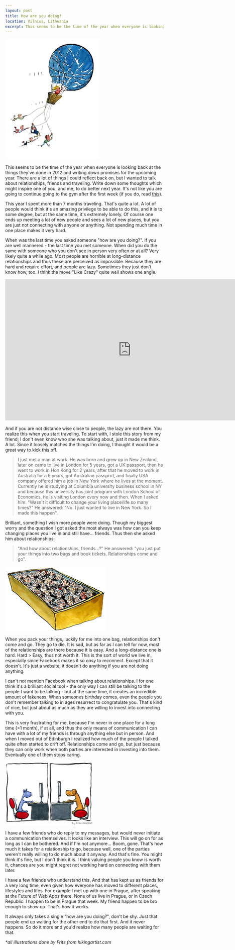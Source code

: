 ```yaml
---
layout: post
title: How are you doing?
location: Vilnius, Lithuania
excerpt: This seems to be the time of the year when everyone is looking back at the things they've done in 2012 and writing down promises for the upcoming year. There are a lot of things I could reflect back on, but I wanted to talk about relationships, friends and traveling. Write down some thoughts which might inspire one of you, and me, to do better next year. It's not like you are going to continue going to the gym after the first week (if you do, read this).
---
```


<img src="/blog/images/friends-follow.jpg" alt="" class="right" />

This seems to be the time of the year when everyone is looking back at the things they've done in 2012 and writing down promises for the upcoming year. There are a lot of things I could reflect back on, but I wanted to talk about relationships, friends and traveling. Write down some thoughts which might inspire one of you, and me, to do better next year. It's not like you are going to continue going to the gym after the first week (if you do, read [this](http://archive.mensjournal.com/everything-you-know-about-fitness-is-a-lie/)).

This year I spent more than 7 months traveling. That's quite a lot. A lot of people would think it's an amazing privilege to be able to do this, and it is to some degree, but at the same time, it's extremely lonely. Of course one ends up meeting a lot of new people and sees a lot of new places, but you are just not connecting with anyone or anything. Not spending much time in one place makes it very hard.

When was the last time you asked someone "how are you doing?". If you are well mannered - the last time you met someone. When did you do the same with someone who you don't see in person very often or at all? Very likely quite a while ago. Most people are horrible at long-distance relationships and thus these are perceived as impossible. Because they are hard and require effort, and people are lazy. Sometimes they just don't know how, too. I think the move "Like Crazy" quite well shows one angle.

<iframe width="800" height="450" src="http://www.youtube.com/embed/r-ZV-bwZmBw" frameborder="0" allowfullscreen="allowfullscreen">    </iframe>

And if you are not distance wise close to people, the lazy are not there. You realize this when you start traveling. To start with, I stole this story from my friend; I don't even know who she was talking about, just it made me think. A lot. Since it loosely matches the things I'm doing, I thought it would be a great way to kick this off.

> I just met a man at work. He was born and grew up in New Zealand, later on came to live in London for 5 years, got a UK passport, then he went to work in Hon Kong for 2 years, after that he moved to work in Australia for a 6 years, got Australian passport, and finally USA company offered him a job in New York where he lives at the moment. Currently he is studying at Columbia university business school in NY and because this university has joint program with London School of Economics, he is visiting London every now and then. When I asked him: "Wasn't it difficult to change your living place/life so many times?" He answered: "No. I just wanted to live in New York. So I made this happen".

Brilliant, something I wish more people were doing. Though my biggest worry and the question I got asked the most always was how can you keep changing places you live in and still have... friends. Thus then she asked him about relationships:

> "And how about relationships, friends...?" He answered: "you just put your things into two bags and book tickets. Relationships come and go".

<img src="/blog/images/people-in-a-box.jpg" alt="" class="right" />

When you pack your things, luckily for me into one bag, relationships don't come and go. They go to die. It is sad, but as far as I can tell for now, most of the relationships are there because it is easy. And a long-distance one is hard. Hard > Easy, thus not worth it. This is the sort of world we live in, especially since Facebook makes it so *easy* to reconnect. Except that it doesn't. It's just a website, it doesn't do anything if you are not doing anything.

I can't not mention Facebook when talking about relationships. I for one think it's a brilliant social tool - the only way I can still be talking to the people I want to be talking - but at the same time, it creates an incredible amount of fakeness. When someones birthday comes, even the people you don't remember talking to in ages resurrect to congratulate you. That's kind of nice, but just about as much as they are willing to invest into connecting with you.

This is very frustrating for me, because I'm never in one place for a long time (>1 month), if at all, and thus the only means of communication I can have with a lot of my friends is through anything else but in person. And when I moved out of Edinburgh I realized how much of the people I talked quite often started to drift off. Relationships come and go, but just because they can only work when both parties are interested in investing into them. Eventually one of them stops caring.

<img src="/blog/images/cat-dog-computer-chat.jpg" alt="" class="left" />

I have a few friends who do reply to my messages, but would never initiate a communication themselves. It looks like an interview. This will go on for as long as I can be bothered. And if I'm not anymore... Boom, gone. That's how much it takes for a relationship to go, because well, one of the parties weren't really willing to do much about it anyway. And that's fine. You might think it's fine, but I don't think it is. I think valuing people you know is worth it, chances are you might regret not working hard on connecting with them later.

I have a few friends who understand this. And that has kept us as friends for a very long time, even given how everyone has moved to different places, lifestyles and lifes. For example I met up with one in Prague, after speaking at the Future of Web Apps there. None of us live in Prague, or in Czech Republic. I happen to be in Prague that week. My friend happen to be bro enough to show up. That's how it works.

It always only takes a single "how are you doing?", don't be shy. Just that people end up waiting for the other end to do that first. And it never happens. So do it more and you'd realize how many people are waiting for that.

*\*all illustrations done by Frits from hikingartist.com*